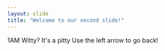 ```yaml
---
layout: slide
title: "Welcome to our second slide!"
---
```

1AM Witty? It's a pitty
Use the left arrow to go back!
